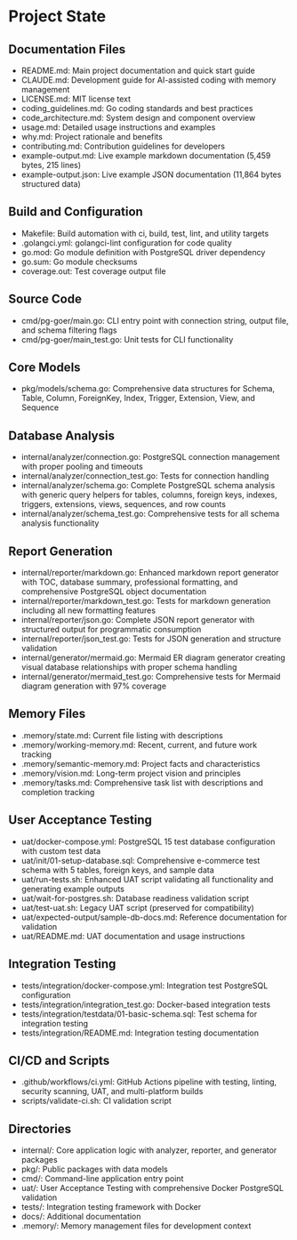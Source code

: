# Project State

## Documentation Files
- README.md: Main project documentation and quick start guide
- CLAUDE.md: Development guide for AI-assisted coding with memory management
- LICENSE.md: MIT license text
- coding_guidelines.md: Go coding standards and best practices
- code_architecture.md: System design and component overview
- usage.md: Detailed usage instructions and examples
- why.md: Project rationale and benefits
- contributing.md: Contribution guidelines for developers
- example-output.md: Live example markdown documentation (5,459 bytes, 215 lines)
- example-output.json: Live example JSON documentation (11,864 bytes structured data)

## Build and Configuration
- Makefile: Build automation with ci, build, test, lint, and utility targets
- .golangci.yml: golangci-lint configuration for code quality
- go.mod: Go module definition with PostgreSQL driver dependency
- go.sum: Go module checksums
- coverage.out: Test coverage output file

## Source Code
- cmd/pg-goer/main.go: CLI entry point with connection string, output file, and schema filtering flags
- cmd/pg-goer/main_test.go: Unit tests for CLI functionality

## Core Models
- pkg/models/schema.go: Comprehensive data structures for Schema, Table, Column, ForeignKey, Index, Trigger, Extension, View, and Sequence

## Database Analysis
- internal/analyzer/connection.go: PostgreSQL connection management with proper pooling and timeouts
- internal/analyzer/connection_test.go: Tests for connection handling
- internal/analyzer/schema.go: Complete PostgreSQL schema analysis with generic query helpers for tables, columns, foreign keys, indexes, triggers, extensions, views, sequences, and row counts
- internal/analyzer/schema_test.go: Comprehensive tests for all schema analysis functionality

## Report Generation
- internal/reporter/markdown.go: Enhanced markdown report generator with TOC, database summary, professional formatting, and comprehensive PostgreSQL object documentation
- internal/reporter/markdown_test.go: Tests for markdown generation including all new formatting features
- internal/reporter/json.go: Complete JSON report generator with structured output for programmatic consumption
- internal/reporter/json_test.go: Tests for JSON generation and structure validation
- internal/generator/mermaid.go: Mermaid ER diagram generator creating visual database relationships with proper schema handling
- internal/generator/mermaid_test.go: Comprehensive tests for Mermaid diagram generation with 97% coverage

## Memory Files
- .memory/state.md: Current file listing with descriptions
- .memory/working-memory.md: Recent, current, and future work tracking
- .memory/semantic-memory.md: Project facts and characteristics
- .memory/vision.md: Long-term project vision and principles
- .memory/tasks.md: Comprehensive task list with descriptions and completion tracking

## User Acceptance Testing
- uat/docker-compose.yml: PostgreSQL 15 test database configuration with custom test data
- uat/init/01-setup-database.sql: Comprehensive e-commerce test schema with 5 tables, foreign keys, and sample data
- uat/run-tests.sh: Enhanced UAT script validating all functionality and generating example outputs
- uat/wait-for-postgres.sh: Database readiness validation script
- uat/test-uat.sh: Legacy UAT script (preserved for compatibility)
- uat/expected-output/sample-db-docs.md: Reference documentation for validation
- uat/README.md: UAT documentation and usage instructions

## Integration Testing
- tests/integration/docker-compose.yml: Integration test PostgreSQL configuration
- tests/integration/integration_test.go: Docker-based integration tests
- tests/integration/testdata/01-basic-schema.sql: Test schema for integration testing
- tests/integration/README.md: Integration testing documentation

## CI/CD and Scripts
- .github/workflows/ci.yml: GitHub Actions pipeline with testing, linting, security scanning, UAT, and multi-platform builds
- scripts/validate-ci.sh: CI validation script

## Directories
- internal/: Core application logic with analyzer, reporter, and generator packages
- pkg/: Public packages with data models
- cmd/: Command-line application entry point
- uat/: User Acceptance Testing with comprehensive Docker PostgreSQL validation
- tests/: Integration testing framework with Docker
- docs/: Additional documentation
- .memory/: Memory management files for development context
